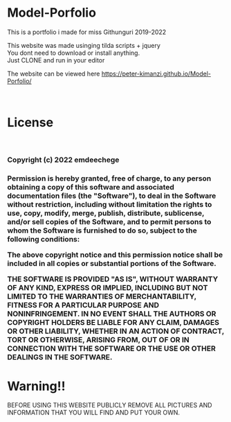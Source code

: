# Model-Porfolio
This is a portfolio i made for miss Githunguri 2019-2022

This website was made usinging tilda scripts + jquery <br>
You dont need to download or install anything. <br>
Just CLONE and run in your editor
<br>

The website can be viewed here  https://peter-kimanzi.github.io/Model-Porfolio/



 <br>
<h1> License </h1>
<br>

<h3>Copyright (c) 2022 emdeechege <h3>

Permission is hereby granted, free of charge, to any person obtaining a copy of this software and associated documentation files (the "Software"), to deal in the Software without restriction, including without limitation the rights to use, copy, modify, merge, publish, distribute, sublicense, and/or sell copies of the Software, and to permit persons to whom the Software is furnished to do so, subject to the following conditions:

The above copyright notice and this permission notice shall be included in all copies or substantial portions of the Software.

THE SOFTWARE IS PROVIDED "AS IS", WITHOUT WARRANTY OF ANY KIND, EXPRESS OR IMPLIED, INCLUDING BUT NOT LIMITED TO THE WARRANTIES OF MERCHANTABILITY, FITNESS FOR A PARTICULAR PURPOSE AND NONINFRINGEMENT. IN NO EVENT SHALL THE AUTHORS OR COPYRIGHT HOLDERS BE LIABLE FOR ANY CLAIM, DAMAGES OR OTHER LIABILITY, WHETHER IN AN ACTION OF CONTRACT, TORT OR OTHERWISE, ARISING FROM, OUT OF OR IN CONNECTION WITH THE SOFTWARE OR THE USE OR OTHER DEALINGS IN THE SOFTWARE.

 <h1> Warning!! </h1>
 BEFORE USING THIS WEBSITE PUBLICLY REMOVE ALL PICTURES AND INFORMATION THAT YOU WILL FIND AND PUT YOUR OWN.
 <br>
 
